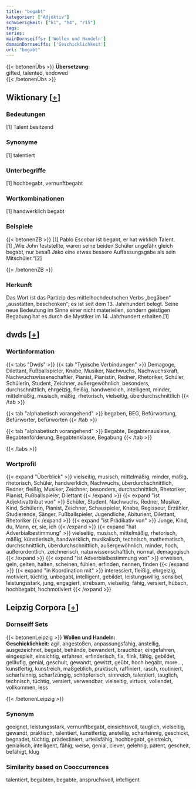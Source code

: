 ```yaml
---
title: "begabt"
kategorien: ["Adjektiv"]
schwierigkeit: ["k1", "h4", "r15"]
tags:
series:
mainDornseiffs: ['Wollen und Handeln']
domainDornseiffs: ['Geschicklichkeit']
url: "begabt"
---
```


{{< betonenÜbs >}}
**Übersetzung:**  
gifted, talented, endowed  
{{< /betonenÜbs >}}

## Wiktionary [[+](https://de.wiktionary.org/wiki/begabt)]

### Bedeutungen
[1] Talent besitzend  

### Synonyme
[1] talentiert  

### Unterbegriffe
[1] hochbegabt, vernunftbegabt  

### Wortkombinationen
[1] handwerklich begabt  

### Beispiele
{{< betonenZB >}}
[1] Pablo Escobar ist begabt, er hat wirklich Talent.  
[1] „Wie John feststellte, waren seine beiden Schüler ungefähr gleich begabt, nur besaß Jako eine etwas bessere Auffassungsgabe als sein Mitschüler.“[2]  

{{< /betonenZB >}}
### Herkunft
Das Wort ist das Partizip des mittelhochdeutschen Verbs „begāben“ „ausstatten, beschenken“; es ist seit dem 13. Jahrhundert belegt. Seine neue Bedeutung im Sinne einer nicht materiellen, sondern geistigen Begabung hat es durch die Mystiker im 14. Jahrhundert erhalten.[1]  



## dwds [[+](https://www.dwds.de/wb/begabt)]

### Wortinformation
{{< tabs "Dwds" >}}
{{< tab "Typische Verbindungen" >}}
Demagoge, Dilettant, Fußballspieler, Knabe, Musiker, Nachwuchs, Nachwuchskraft, Nachwuchswissenschaftler, Pianist, Pianistin, Redner, Rhetoriker, Schüler, Schülerin, Student, Zeichner, außergewöhnlich, besonders, durchschnittlich, ehrgeizig, fleißig, handwerklich, intelligent, minder, mittelmäßig, musisch, mäßig, rhetorisch, vielseitig, überdurchschnittlich
{{< /tab >}}

{{< tab "alphabetisch vorangehend" >}}
begaben, BEG, Befürwortung, Befürworter, befürworten
{{< /tab >}}

{{< tab "alphabetisch vorangehend" >}}
Begabte, Begabtenauslese, Begabtenförderung, Begabtenklasse, Begabung
{{< /tab >}}

{{< /tabs >}}

### Wortprofil
{{< expand "Überblick" >}} vielseitig, musisch, mittelmäßig, minder, mäßig, rhetorisch, Schüler, handwerklich, Nachwuchs, überdurchschnittlich, Redner, fleißig, Musiker, Zeichner, besonders, durchschnittlich, Rhetoriker, Pianist, Fußballspieler, Dilettant {{< /expand >}}
{{< expand "ist Adjektivattribut von" >}} Schüler, Student, Nachwuchs, Redner, Musiker, Kind, Schülerin, Pianist, Zeichner, Schauspieler, Knabe, Regisseur, Erzähler, Studierende, Sänger, Fußballspieler, Jugendliche, Abiturient, Dilettant, Rhetoriker {{< /expand >}}
{{< expand "ist Prädikativ von" >}} Junge, Kind, du, Mann, er, sie, ich {{< /expand >}}
{{< expand "hat Adverbialbestimmung" >}} vielseitig, musisch, mittelmäßig, rhetorisch, mäßig, künstlerisch, handwerklich, musikalisch, technisch, mathematisch, durchschnittlich, überdurchschnittlich, außergewöhnlich, minder, hoch, außerordentlich, zeichnerisch, naturwissenschaftlich, normal, demagogisch {{< /expand >}}
{{< expand "ist Adverbialbestimmung von" >}} erweisen, geln, gelten, halten, scheinen, fühlen, erfinden, nennen, finden {{< /expand >}}
{{< expand "in Koordination mit" >}} interessiert, fleißig, ehrgeizig, motiviert, tüchtig, unbegabt, intelligent, gebildet, leistungswillig, sensibel, leistungsstark, jung, engagiert, strebsam, vielseitig, fähig, versiert, hübsch, hochbegabt, hochmotiviert {{< /expand >}}

## Leipzig Corpora [[+](https://corpora.uni-leipzig.de/en/res?word=begabt&corpusId=deu_newscrawl-public_2018)]

### Dornseiff Sets
{{< betonenLeipzig >}}
**Wollen und Handeln:**  
**Geschicklichkeit:** agil, angestoßen, anpassungsfähig, anstellig, ausgezeichnet, begabt, behände, bewandert, brauchbar, eingefahren, eingespielt, einsichtig, erfahren, erfinderisch, fix, flink, fähig, gebildet, geläufig, genial, geschult, gewandt, gewitzt, geübt, hoch begabt, more..., kunstfertig, kunstreich, maßgeblich, praktisch, raffiniert, rasch, routiniert, scharfsinnig, scharfzüngig, schöpferisch, sinnreich, talentiert, tauglich, technisch, tüchtig, versiert, verwendbar, vielseitig, virtuos, vollendet, vollkommen, less  

{{< /betonenLeipzig >}}

### Synonym
geeignet, leistungsstark, vernunftbegabt, einsichtsvoll, tauglich, vielseitig, gewandt, praktisch, talentiert, kunstfertig, anstellig, scharfsinnig, geschickt, begnadet, tüchtig, prädestiniert, urteilsfähig, hochbegabt, geistreich, genialisch, intelligent, fähig, weise, genial, clever, gelehrig, patent, gescheit, befähigt, klug


### Similarity based on Cooccurrences
talentiert, begabten, begabte, anspruchsvoll, intelligent

